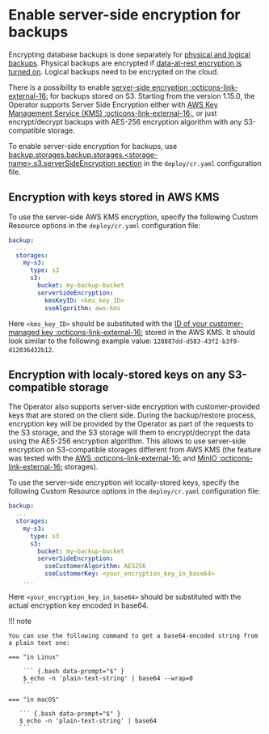 # Enable server-side encryption for backups

Encrypting database backups is done separately for [physical and logical backups](backups.md).
Physical backups are encrypted if [data-at-rest encryption is turned on](encryption.md).
Logical backups need to be encrypted on the cloud.

There is a possibility to enable [server-side encryption  :octicons-link-external-16:](https://docs.percona.com/percona-backup-mongodb/details/storage-configuration.html#server-side-encryption) for backups stored on S3.
Starting from the version 1.15.0, the Operator supports Server Side Encryption either with [AWS Key Management Service (KMS)  :octicons-link-external-16:](https://aws.amazon.com/kms/), or just encrypt/decrypt backups with AES-256 encryption algorithm with any S3-compatible storage.

To enable server-side encryption for backups, use [backup.storages.backup.storages.&lt;storage-name&gt;.s3.serverSideEncryption section](operator.md#backup-storages-s3--serversideencryption-kmskeyid) in the `deploy/cr.yaml` configuration file.


## Encryption with keys stored in AWS KMS

To use the server-side AWS KMS encryption, specify the following Custom Resource options in the `deploy/cr.yaml` configuration file:

```yaml
backup:
  ...
  storages:
    my-s3:
      type: s3
      s3:
        bucket: my-backup-bucket
        serverSideEncryption:
          kmsKeyID: <kms_key_ID>
          sseAlgorithm: aws:kms
```

Here `<kms_key_ID>` should be substituted with the [ID of your customer-managed key  :octicons-link-external-16:](https://docs.aws.amazon.com/kms/latest/developerguide/find-cmk-id-arn.html)
stored in the AWS KMS. It should look similar to the following example value:
`128887dd-d583-43f2-b3f9-d12036d32b12`.

## Encryption with localy-stored keys on any S3-compatible storage

The Operator also supports server-side encryption with customer-provided keys
that are stored on the client side. During the backup/restore process,
encryption key will be provided by the Operator as part of the requests to the
S3 storage, and the S3 storage will them to encrypt/decrypt the data using the
AES-256 encryption algorithm. This allows to use server-side encryption on
S3-compatible storages different from AWS KMS (the feature was tested with the
[AWS  :octicons-link-external-16:](https://aws.amazon.com/) and [MinIO  :octicons-link-external-16:](https://min.io/) storages).

To use the server-side encryption wit locally-stored keys, specify the following
Custom Resource options in the `deploy/cr.yaml` configuration file:

```yaml
backup:
  ...
  storages:
    my-s3:
      type: s3
      s3:
        bucket: my-backup-bucket
        serverSideEncryption:
          sseCustomerAlgorithm: AES256
          sseCustomerKey: <your_encryption_key_in_base64>  
    ...
```

Here `<your_encryption_key_in_base64>` should be substituted with the actual
encryption key encoded in base64.

!!! note

    You can use the following command to get a base64-encoded string from a plain text one:

    === "in Linux"

        ``` {.bash data-prompt="$" }
        $ echo -n 'plain-text-string' | base64 --wrap=0
        ```

    === "in macOS"

       ``` {.bash data-prompt="$" }
       $ echo -n 'plain-text-string' | base64
       ```
